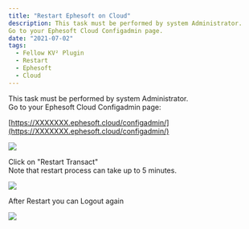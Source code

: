 ```yaml
---
title: "Restart Ephesoft on Cloud"
description: This task must be performed by system Administrator.
Go to your Ephesoft Cloud Configadmin page.
date: "2021-07-02"
tags:
  - Fellow KV² Plugin
  - Restart
  - Ephesoft
  - Cloud
---
```


This task must be performed by system Administrator.  
Go to your Ephesoft Cloud Configadmin page:

[https://XXXXXXX.ephesoft.cloud/configadmin/](https://XXXXXXX.ephesoft.cloud/configadmin/)

![](/_images/doc2/Bildschirmfoto-2021-07-06-um-12.16.48-1024x531.png)

Click on "Restart Transact"  
Note that restart process can take up to 5 minutes.

![](/_images/doc2/image-2-1024x640-1.png)

After Restart you can Logout again

![](/_images/doc2/image-3-1024x640-1.png)

